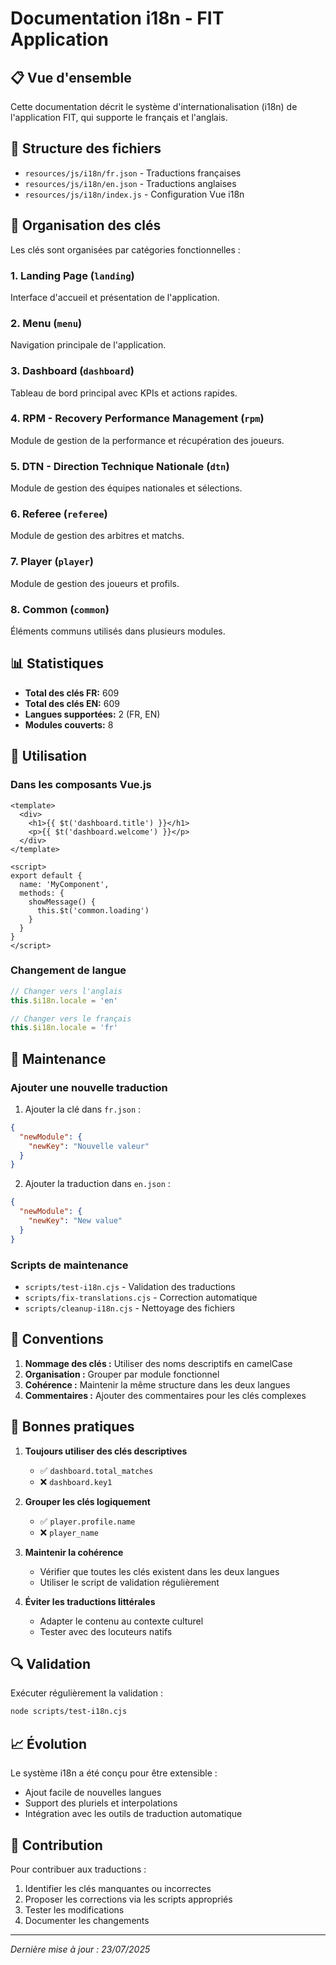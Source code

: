 # Documentation i18n - FIT Application

## 📋 Vue d'ensemble

Cette documentation décrit le système d'internationalisation (i18n) de l'application FIT, qui supporte le français et l'anglais.

## 📁 Structure des fichiers

- `resources/js/i18n/fr.json` - Traductions françaises
- `resources/js/i18n/en.json` - Traductions anglaises
- `resources/js/i18n/index.js` - Configuration Vue i18n

## 🔑 Organisation des clés

Les clés sont organisées par catégories fonctionnelles :

### 1. Landing Page (`landing`)
Interface d'accueil et présentation de l'application.

### 2. Menu (`menu`)
Navigation principale de l'application.

### 3. Dashboard (`dashboard`)
Tableau de bord principal avec KPIs et actions rapides.

### 4. RPM - Recovery Performance Management (`rpm`)
Module de gestion de la performance et récupération des joueurs.

### 5. DTN - Direction Technique Nationale (`dtn`)
Module de gestion des équipes nationales et sélections.

### 6. Referee (`referee`)
Module de gestion des arbitres et matchs.

### 7. Player (`player`)
Module de gestion des joueurs et profils.

### 8. Common (`common`)
Éléments communs utilisés dans plusieurs modules.

## 📊 Statistiques

- **Total des clés FR:** 609
- **Total des clés EN:** 609
- **Langues supportées:** 2 (FR, EN)
- **Modules couverts:** 8

## 🚀 Utilisation

### Dans les composants Vue.js

```vue
<template>
  <div>
    <h1>{{ $t('dashboard.title') }}</h1>
    <p>{{ $t('dashboard.welcome') }}</p>
  </div>
</template>

<script>
export default {
  name: 'MyComponent',
  methods: {
    showMessage() {
      this.$t('common.loading')
    }
  }
}
</script>
```

### Changement de langue

```javascript
// Changer vers l'anglais
this.$i18n.locale = 'en'

// Changer vers le français
this.$i18n.locale = 'fr'
```

## 🔧 Maintenance

### Ajouter une nouvelle traduction

1. Ajouter la clé dans `fr.json` :
```json
{
  "newModule": {
    "newKey": "Nouvelle valeur"
  }
}
```

2. Ajouter la traduction dans `en.json` :
```json
{
  "newModule": {
    "newKey": "New value"
  }
}
```

### Scripts de maintenance

- `scripts/test-i18n.cjs` - Validation des traductions
- `scripts/fix-translations.cjs` - Correction automatique
- `scripts/cleanup-i18n.cjs` - Nettoyage des fichiers

## 📝 Conventions

1. **Nommage des clés :** Utiliser des noms descriptifs en camelCase
2. **Organisation :** Grouper par module fonctionnel
3. **Cohérence :** Maintenir la même structure dans les deux langues
4. **Commentaires :** Ajouter des commentaires pour les clés complexes

## 🎯 Bonnes pratiques

1. **Toujours utiliser des clés descriptives**
   - ✅ `dashboard.total_matches`
   - ❌ `dashboard.key1`

2. **Grouper les clés logiquement**
   - ✅ `player.profile.name`
   - ❌ `player_name`

3. **Maintenir la cohérence**
   - Vérifier que toutes les clés existent dans les deux langues
   - Utiliser le script de validation régulièrement

4. **Éviter les traductions littérales**
   - Adapter le contenu au contexte culturel
   - Tester avec des locuteurs natifs

## 🔍 Validation

Exécuter régulièrement la validation :

```bash
node scripts/test-i18n.cjs
```

## 📈 Évolution

Le système i18n a été conçu pour être extensible :

- Ajout facile de nouvelles langues
- Support des pluriels et interpolations
- Intégration avec les outils de traduction automatique

## 🤝 Contribution

Pour contribuer aux traductions :

1. Identifier les clés manquantes ou incorrectes
2. Proposer les corrections via les scripts appropriés
3. Tester les modifications
4. Documenter les changements

---

*Dernière mise à jour : 23/07/2025*
